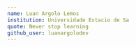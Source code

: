 ```yaml
---
name: Luan Argolo Lemos
institution: Universidade Estacio de Sa
quote: Never stop learning
github_user: luanargolodev
---
```

